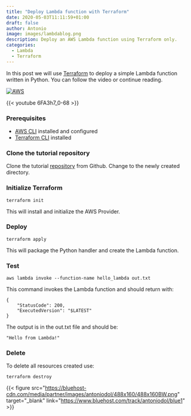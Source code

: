 ```yaml
---
title: "Deploy Lambda function with Terraform"
date: 2020-05-03T11:11:59+01:00
draft: false
author: Antonio
image: images/lambdablog.png
description: Deploy an AWS Lambda function using Terraform only.
categories: 
  - Lambda
  - Terraform
---
```


In this post we will use [Terraform](https://www.terraform.io/) to deploy a simple Lambda function written in Python. You can follow the video or continue reading.

[![AWS](https://static.shareasale.com/image/43514/468X6010.jpg)](https://shareasale.com/r.cfm?b=1373702&amp;u=2310472&amp;m=43514&amp;urllink=&amp;afftrack=)

{{< youtube 6FA3h7_0-68 >}}

### Prerequisites
* [AWS CLI](https://docs.aws.amazon.com/cli/latest/userguide/install-cliv1.html) installed and configured
* [Terraform CLI](https://learn.hashicorp.com/terraform/getting-started/install.html#install-terraform) installed


### Clone the tutorial repository
Clone the tutorial [repository](https://github.com/rmortale/terraform-tutorial) from Github. Change to the newly created directory.

### Initialize Terraform
    terraform init

This will install and initialize the AWS Provider.

### Deploy
    terraform apply

This will package the Python handler and create the Lambda function.

### Test
    aws lambda invoke --function-name hello_lambda out.txt

This command invokes the Lambda function and should return with:

    {
        "StatusCode": 200,
        "ExecutedVersion": "$LATEST"
    }

The output is in the out.txt file and should be:
    
    "Hello from Lambda!"


### Delete
To delete all resources created use:

    terraform destroy

{{< figure src="https://bluehost-cdn.com/media/partner/images/antoniodol/488x160/488x160BW.png" target="_blank" link="https://www.bluehost.com/track/antoniodol/blue1" >}}
